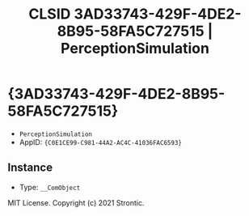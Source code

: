 ﻿---
title: "CLSID 3AD33743-429F-4DE2-8B95-58FA5C727515 | PerceptionSimulation"
excerpt: What is COM-Object CLSID 3AD33743-429F-4DE2-8B95-58FA5C727515?
---

# {3AD33743-429F-4DE2-8B95-58FA5C727515}

* `PerceptionSimulation`
* AppID: `{C0E1CE99-C981-44A2-AC4C-41036FAC6593}`

## Instance

* Type: `__ComObject`

MIT License. Copyright (c) 2021 Strontic.


